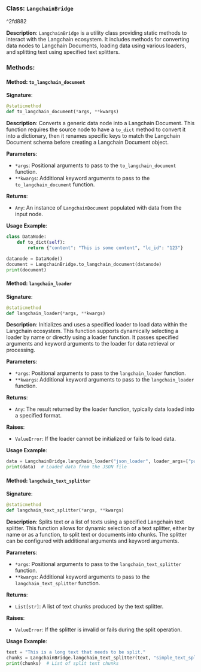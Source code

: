 
### Class: `LangchainBridge`

^2fd882

**Description**:
`LangchainBridge` is a utility class providing static methods to interact with the Langchain ecosystem. It includes methods for converting data nodes to Langchain Documents, loading data using various loaders, and splitting text using specified text splitters.

### Methods:

#### Method: `to_langchain_document`

**Signature**:
```python
@staticmethod
def to_langchain_document(*args, **kwargs)
```

**Description**:
Converts a generic data node into a Langchain Document. This function requires the source node to have a `to_dict` method to convert it into a dictionary, then it renames specific keys to match the Langchain Document schema before creating a Langchain Document object.

**Parameters**:
- `*args`: Positional arguments to pass to the `to_langchain_document` function.
- `**kwargs`: Additional keyword arguments to pass to the `to_langchain_document` function.

**Returns**:
- `Any`: An instance of `LangchainDocument` populated with data from the input node.

**Usage Example**:
```python
class DataNode:
    def to_dict(self):
        return {"content": "This is some content", "lc_id": "123"}

datanode = DataNode()
document = LangchainBridge.to_langchain_document(datanode)
print(document)
```

#### Method: `langchain_loader`

**Signature**:
```python
@staticmethod
def langchain_loader(*args, **kwargs)
```

**Description**:
Initializes and uses a specified loader to load data within the Langchain ecosystem. This function supports dynamically selecting a loader by name or directly using a loader function. It passes specified arguments and keyword arguments to the loader for data retrieval or processing.

**Parameters**:
- `*args`: Positional arguments to pass to the `langchain_loader` function.
- `**kwargs`: Additional keyword arguments to pass to the `langchain_loader` function.

**Returns**:
- `Any`: The result returned by the loader function, typically data loaded into a specified format.

**Raises**:
- `ValueError`: If the loader cannot be initialized or fails to load data.

**Usage Example**:
```python
data = LangchainBridge.langchain_loader("json_loader", loader_args=["path/to/data.json"])
print(data)  # Loaded data from the JSON file
```

#### Method: `langchain_text_splitter`

**Signature**:
```python
@staticmethod
def langchain_text_splitter(*args, **kwargs)
```

**Description**:
Splits text or a list of texts using a specified Langchain text splitter. This function allows for dynamic selection of a text splitter, either by name or as a function, to split text or documents into chunks. The splitter can be configured with additional arguments and keyword arguments.

**Parameters**:
- `*args`: Positional arguments to pass to the `langchain_text_splitter` function.
- `**kwargs`: Additional keyword arguments to pass to the `langchain_text_splitter` function.

**Returns**:
- `List[str]`: A list of text chunks produced by the text splitter.

**Raises**:
- `ValueError`: If the splitter is invalid or fails during the split operation.

**Usage Example**:
```python
text = "This is a long text that needs to be split."
chunks = LangchainBridge.langchain_text_splitter(text, "simple_text_splitter")
print(chunks)  # List of split text chunks
```
